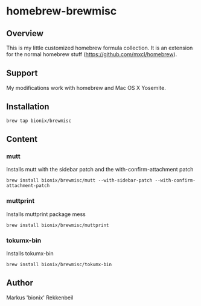 # homebrew-brewmisc

## Overview
This is my little customized homebrew formula collection.
It is an extension for the normal homebrew stuff (https://github.com/mxcl/homebrew).

## Support
My modifications work with homebrew and Mac OS X Yosemite.

## Installation
```
brew tap bionix/brewmisc
```

## Content

### mutt
Installs mutt with the sidebar patch and the with-confirm-attachment patch
```
brew install bionix/brewmisc/mutt --with-sidebar-patch --with-confirm-attachment-patch
```

### muttprint
Installs muttprint package mess
```
brew install bionix/brewmisc/muttprint
```

### tokumx-bin
Installs tokumx-bin
```
brew install bionix/brewmisc/tokumx-bin
```

## Author
Markus 'bionix' Rekkenbeil
